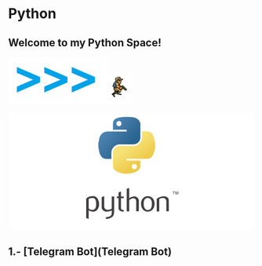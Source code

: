 # Python

## Welcome to my Python Space!

![](Images/2.png)![](Images/1.gif)

![](Images/1.png)
## 1.- [Telegram Bot](Telegram Bot)
